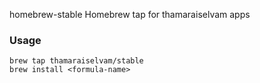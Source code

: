 homebrew-stable
Homebrew tap for thamaraiselvam apps

### Usage

```
brew tap thamaraiselvam/stable
brew install <formula-name>
```
